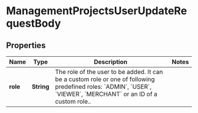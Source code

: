 

# ManagementProjectsUserUpdateRequestBody


## Properties

| Name | Type | Description | Notes |
|------------ | ------------- | ------------- | -------------|
|**role** | **String** | The role of the user to be added. It can be a custom role or one of following predefined roles: &#x60;ADMIN&#x60;, &#x60;USER&#x60;, &#x60;VIEWER&#x60;, &#x60;MERCHANT&#x60; or an ID of a custom role.. |  |



